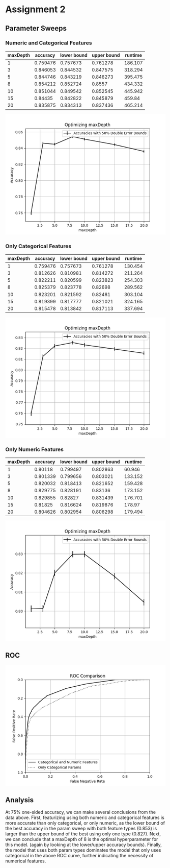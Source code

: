 # Assignment 2

## Parameter Sweeps

### Numeric and Categorical Features

| maxDepth | accuracy | lower bound | upper bound | runtime |
| -------- | -------- | ----------- | ----------- | ------- |
| 1        | 0.759476 | 0.757673    | 0.761278    | 186.107 |
| 3        | 0.846053 | 0.844532    | 0.847575    | 318.294 |
| 5        | 0.844746 | 0.843219    | 0.846273    | 395.475 |
| 8        | 0.854212 | 0.852724    | 0.8557      | 434.332 |
| 10       | 0.851044 | 0.849542    | 0.852545    | 445.942 |
| 15       | 0.84435  | 0.842822    | 0.845879    | 459.84  |
| 20       | 0.835875 | 0.834313    | 0.837436    | 465.214 |

![](2020-11-08-22-11-25.png)

### Only Categorical Features

| maxDepth | accuracy | lower bound | upper bound | runtime |
| -------- | -------- | ----------- | ----------- | ------- |
| 1        | 0.759476 | 0.757673    | 0.761278    | 130.454 |
| 3        | 0.812626 | 0.810981    | 0.814272    | 211.264 |
| 5        | 0.822211 | 0.820599    | 0.823823    | 254.303 |
| 8        | 0.825379 | 0.823778    | 0.82698     | 289.562 |
| 10       | 0.823201 | 0.821592    | 0.82481     | 303.104 |
| 15       | 0.819399 | 0.817777    | 0.821021    | 324.165 |
| 20       | 0.815478 | 0.813842    | 0.817113    | 337.694 |

![](2020-11-08-22-24-18.png)

### Only Numeric Features

| maxDepth | accuracy | lower bound | upper bound | runtime |
| -------- | -------- | ----------- | ----------- | ------- |
| 1        | 0.80118  | 0.799497    | 0.802863    | 60.946  |
| 3        | 0.801339 | 0.799656    | 0.803021    | 133.152 |
| 5        | 0.820032 | 0.818413    | 0.821652    | 159.428 |
| 8        | 0.829775 | 0.828191    | 0.83136     | 173.152 |
| 10       | 0.829855 | 0.82827     | 0.831439    | 176.701 |
| 15       | 0.81825  | 0.816624    | 0.819876    | 178.97  |
| 20       | 0.804626 | 0.802954    | 0.806298    | 179.494 |

![](2020-11-08-22-03-44.png)

## ROC

![](2020-11-09-00-30-15.png)

## Analysis

At 75% one-sided accuracy, we can make several conclusions from the data above. First, featurizing using both numeric and categorical features is more accurate than only categorical, or only numeric, as the lower bound of the best accuracy in the param sweep with both feature types (0.853) is larger than the upper bound of the best using only one type (0.827). Next, we can conclude that a maxDepth of 8 is the optimal hyperparameter for this model. (again by looking at the lower/upper accuracy bounds). Finally, the model that uses both param types dominates the model that only uses categorical in the above ROC curve, further indicating the necessity of numerical features.
